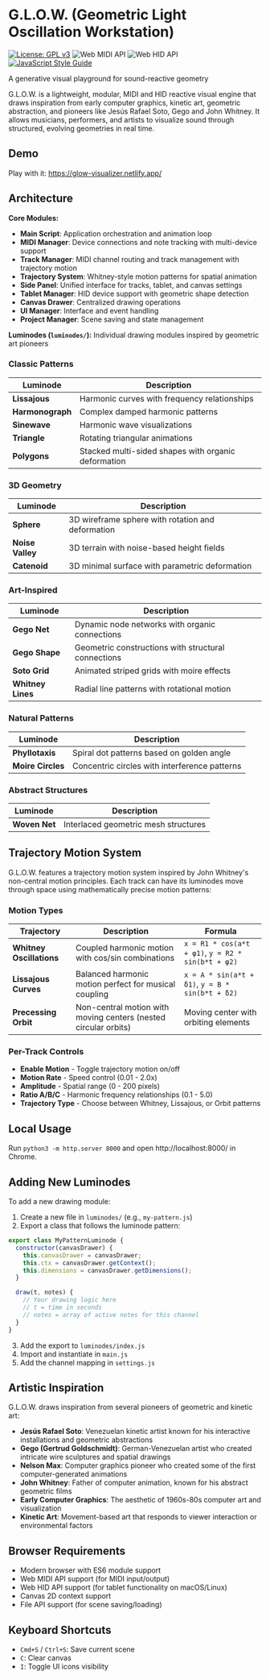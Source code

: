 # G.L.O.W. (Geometric Light Oscillation Workstation)

[![License: GPL v3](https://img.shields.io/badge/License-GPLv3-blue.svg)](https://www.gnu.org/licenses/gpl-3.0)
![Web MIDI API](https://img.shields.io/badge/Web%20MIDI%20API-supported-green)
![Web HID API](https://img.shields.io/badge/Web%20HID%20API-supported-green)
[![JavaScript Style Guide](https://img.shields.io/badge/code_style-standard-brightgreen.svg)](https://standardjs.com)

A generative visual playground for sound-reactive geometry

G.L.O.W. is a lightweight, modular, MIDI and HID reactive visual engine that draws inspiration from early computer graphics, kinetic art, geometric abstraction, and pioneers like Jesús Rafael Soto, Gego and John Whitney. It allows musicians, performers, and artists to visualize sound through structured, evolving geometries in real time.

## Demo

Play with it: https://glow-visualizer.netlify.app/

## Architecture

**Core Modules:**
- **Main Script**: Application orchestration and animation loop
- **MIDI Manager**: Device connections and note tracking with multi-device support
- **Track Manager**: MIDI channel routing and track management with trajectory motion
- **Trajectory System**: Whitney-style motion patterns for spatial animation
- **Side Panel**: Unified interface for tracks, tablet, and canvas settings
- **Tablet Manager**: HID device support with geometric shape detection
- **Canvas Drawer**: Centralized drawing operations
- **UI Manager**: Interface and event handling
- **Project Manager**: Scene saving and state management

**Luminodes (`luminodes/`):**
Individual drawing modules inspired by geometric art pioneers

### Classic Patterns
| Luminode | Description |
|----------|-------------|
| **Lissajous** | Harmonic curves with frequency relationships |
| **Harmonograph** | Complex damped harmonic patterns |
| **Sinewave** | Harmonic wave visualizations |
| **Triangle** | Rotating triangular animations |
| **Polygons** | Stacked multi-sided shapes with organic deformation |

### 3D Geometry
| Luminode | Description |
|----------|-------------|
| **Sphere** | 3D wireframe sphere with rotation and deformation |
| **Noise Valley** | 3D terrain with noise-based height fields |
| **Catenoid** | 3D minimal surface with parametric deformation |

### Art-Inspired
| Luminode | Description |
|----------|-------------|
| **Gego Net** | Dynamic node networks with organic connections |
| **Gego Shape** | Geometric constructions with structural connections |
| **Soto Grid** | Animated striped grids with moire effects |
| **Whitney Lines** | Radial line patterns with rotational motion |

### Natural Patterns
| Luminode | Description |
|----------|-------------|
| **Phyllotaxis** | Spiral dot patterns based on golden angle |
| **Moire Circles** | Concentric circles with interference patterns |

### Abstract Structures
| Luminode | Description |
|----------|-------------|
| **Woven Net** | Interlaced geometric mesh structures |

## Trajectory Motion System

G.L.O.W. features a trajectory motion system inspired by John Whitney's non-central motion principles. Each track can have its luminodes move through space using mathematically precise motion patterns:

### Motion Types
| Trajectory | Description | Formula |
|------------|-------------|---------|
| **Whitney Oscillations** | Coupled harmonic motion with cos/sin combinations | `x = R1 * cos(a*t + φ1)`, `y = R2 * sin(b*t + φ2)` |
| **Lissajous Curves** | Balanced harmonic motion perfect for musical coupling | `x = A * sin(a*t + δ1)`, `y = B * sin(b*t + δ2)` |
| **Precessing Orbit** | Non-central motion with moving centers (nested circular orbits) | Moving center with orbiting elements |

### Per-Track Controls
- **Enable Motion** - Toggle trajectory motion on/off
- **Motion Rate** - Speed control (0.01 - 2.0x)
- **Amplitude** - Spatial range (0 - 200 pixels)
- **Ratio A/B/C** - Harmonic frequency relationships (0.1 - 5.0)
- **Trajectory Type** - Choose between Whitney, Lissajous, or Orbit patterns

## Local Usage

Run `python3 -m http.server 8000`  and open http://localhost:8000/ in Chrome.

## Adding New Luminodes

To add a new drawing module:

1. Create a new file in `luminodes/` (e.g., `my-pattern.js`)
2. Export a class that follows the luminode pattern:

```javascript
export class MyPatternLuminode {
  constructor(canvasDrawer) {
    this.canvasDrawer = canvasDrawer;
    this.ctx = canvasDrawer.getContext();
    this.dimensions = canvasDrawer.getDimensions();
  }

  draw(t, notes) {
    // Your drawing logic here
    // t = time in seconds
    // notes = array of active notes for this channel
  }
}
```

3. Add the export to `luminodes/index.js`
4. Import and instantiate in `main.js`
5. Add the channel mapping in `settings.js`

## Artistic Inspiration

G.L.O.W. draws inspiration from several pioneers of geometric and kinetic art:

- **Jesús Rafael Soto**: Venezuelan kinetic artist known for his interactive installations and geometric abstractions
- **Gego (Gertrud Goldschmidt)**: German-Venezuelan artist who created intricate wire sculptures and spatial drawings
- **Nelson Max**: Computer graphics pioneer who created some of the first computer-generated animations
- **John Whitney**: Father of computer animation, known for his abstract geometric films
- **Early Computer Graphics**: The aesthetic of 1960s-80s computer art and visualization
- **Kinetic Art**: Movement-based art that responds to viewer interaction or environmental factors

## Browser Requirements

- Modern browser with ES6 module support
- Web MIDI API support (for MIDI input/output)
- Web HID API support (for tablet functionality on macOS/Linux)
- Canvas 2D context support
- File API support (for scene saving/loading)

## Keyboard Shortcuts

- `Cmd+S` / `Ctrl+S`: Save current scene
- `C`: Clear canvas
- `I`: Toggle UI icons visibility
